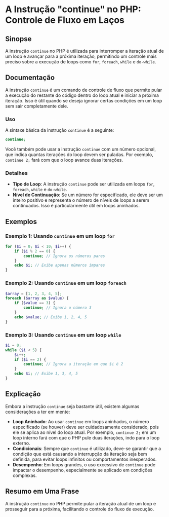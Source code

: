 <!--
Meta Description: # A Instrução "continue" no PHP: Controle de Fluxo em Laços ## Sinopse A instrução `continue` no PHP é utilizada para interromper a iteração atual de ...
Meta Keywords: continue, loop, instrução, php, que
-->

# A Instrução "continue" no PHP: Controle de Fluxo em Laços

## Sinopse
A instrução `continue` no PHP é utilizada para interromper a iteração atual de um loop e avançar para a próxima iteração, permitindo um controle mais preciso sobre a execução de loops como `for`, `foreach`, `while` e `do-while`.

## Documentação
A instrução `continue` é um comando de controle de fluxo que permite pular a execução do restante do código dentro do loop atual e iniciar a próxima iteração. Isso é útil quando se deseja ignorar certas condições em um loop sem sair completamente dele.

### Uso
A sintaxe básica da instrução `continue` é a seguinte:

```php
continue;
```

Você também pode usar a instrução `continue` com um número opcional, que indica quantas iterações do loop devem ser puladas. Por exemplo, `continue 2;` fará com que o loop avance duas iterações.

### Detalhes
- **Tipo de Loop**: A instrução `continue` pode ser utilizada em loops `for`, `foreach`, `while` e `do-while`.
- **Nível de Continuação**: Se um número for especificado, ele deve ser um inteiro positivo e representa o número de níveis de loops a serem continuados. Isso é particularmente útil em loops aninhados.

## Exemplos
### Exemplo 1: Usando `continue` em um loop `for`
```php
for ($i = 0; $i < 10; $i++) {
    if ($i % 2 == 0) {
        continue; // Ignora os números pares
    }
    echo $i; // Exibe apenas números ímpares
}
```

### Exemplo 2: Usando `continue` em um loop `foreach`
```php
$array = [1, 2, 3, 4, 5];
foreach ($array as $value) {
    if ($value == 3) {
        continue; // Ignora o número 3
    }
    echo $value; // Exibe 1, 2, 4, 5
}
```

### Exemplo 3: Usando `continue` em um loop `while`
```php
$i = 0;
while ($i < 5) {
    $i++;
    if ($i == 2) {
        continue; // Ignora a iteração em que $i é 2
    }
    echo $i; // Exibe 1, 3, 4, 5
}
```

## Explicação
Embora a instrução `continue` seja bastante útil, existem algumas considerações a ter em mente:

- **Loop Aninhado**: Ao usar `continue` em loops aninhados, o número especificado (se houver) deve ser cuidadosamente considerado, pois ele se aplica ao nível do loop atual. Por exemplo, `continue 2;` em um loop interno fará com que o PHP pule duas iterações, indo para o loop externo.
- **Condicionais**: Sempre que `continue` é utilizado, deve-se garantir que a condição que está causando a interrupção da iteração seja bem definida, para evitar loops infinitos ou comportamentos inesperados.
- **Desempenho**: Em loops grandes, o uso excessivo de `continue` pode impactar o desempenho, especialmente se aplicado em condições complexas.

## Resumo em Uma Frase
A instrução `continue` no PHP permite pular a iteração atual de um loop e prosseguir para a próxima, facilitando o controle do fluxo de execução.
